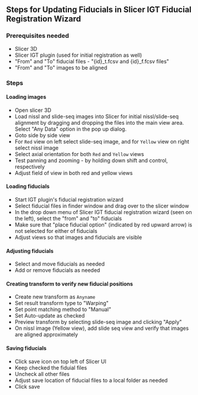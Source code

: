 ## Steps for Updating Fiducials in Slicer IGT Fiducial Registration Wizard

### Prerequisites needed

- Slicer 3D
- Slicer IGT plugin (used for initial registration as well)
- "From" and "To" fiducial files - "{id}_t.fcsv and {id}_f.fcsv files"
- "From" and "To" images to be aligned

### Steps

#### Loading images
- Open slicer 3D
- Load nissl and slide-seq images into Slicer for initial nissl/slide-seq alignment by dragging and dropping the files into the main view area. Select "Any Data" option in the pop up dialog.
- Goto side by side view
- For `Red` view on left select slide-seq image, and for `Yellow` view on right select nissl image
- Select axial orientation for both `Red` and `Yellow` views
- Test panning and zooming - by holding down shift and control, respectively
- Adjust field of view in both red and yellow views

#### Loading fiducials
- Start IGT plugin's fiducial registration wizard
- Select fiducial files in finder window and drag over to the slicer window
- In the drop down menu of Slicer IGT fiducial registration wizard (seen on the left), select the "from" and "to" fiducials
- Make sure that "place fiducial option" (indicated by red upward arrow) is not selected for either of fiducials
- Adjust views so that images and fiducials are visible

#### Adjusting fiducials
- Select and move fiducials as needed
- Add or remove fiducials as needed

#### Creating transform to verify new fiducial positions
- Create new transform as `Anyname`
- Set result transform type to "Warping"
- Set point matching method to "Manual"
- Set Auto-update as checked
- Preview transform by selecting slide-seq image and clicking "Apply"
- On nissl image (Yellow view), add slide seq view and verify that images are aligned approximately

#### Saving fiducials
- Click save icon on top left of Slicer UI
- Keep checked the fiduial files
- Uncheck all other files 
- Adjust save location of fiducial files to a local folder as needed
- Click save
